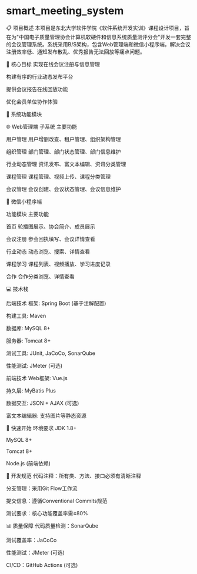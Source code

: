 # smart_meeting_system
📋 项目概述
本项目是东北大学软件学院《软件系统开发实训》课程设计项目，旨在为"中国电子质量管理协会计算机软硬件和信息系统质量测评分会"开发一套完整的会议管理系统。系统采用B/S架构，包含Web管理端和微信小程序端，解决会议注册效率低、通知发布散乱、优秀报告无法回放等痛点问题。

🎯 核心目标
实现在线会议注册与信息管理

构建有序的行业动态发布平台

提供会议报告在线回放功能

优化会员单位协作体验

🧩 系统功能模块

🌐 Web管理端
子系统	主要功能

用户管理	用户增删改查、租户管理、组织架构管理

组织管理	部门管理、部门状态管理、部门信息维护

行业动态管理	资讯发布、富文本编辑、资讯分类管理

课程管理	课程管理、视频上传、课程分类管理

会议管理	会议创建、会议状态管理、会议信息维护

📱 微信小程序端

功能模块	主要功能

首页	轮播图展示、协会简介、成员展示

会议注册	参会回执填写、会议详情查看

行业动态	动态浏览、搜索、详情查看

课程学习	课程列表、视频播放、学习进度记录

合作	合作分类浏览、详情查看

💻 技术栈

后端技术
框架: Spring Boot (基于注解配置)

构建工具: Maven

数据库: MySQL 8+

服务器: Tomcat 8+

测试工具: JUnit, JaCoCo, SonarQube

性能测试: JMeter (可选)

前端技术
Web框架: Vue.js

持久层: MyBatis Plus

数据交互: JSON + AJAX (可选)

富文本编辑器: 支持图片等静态资源

🚀 快速开始
环境要求
JDK 1.8+

MySQL 8+

Tomcat 8+

Node.js (前端依赖)

📝 开发规范
代码注释：所有类、方法、接口必须有清晰注释

分支管理：采用Git Flow工作流

提交信息：遵循Conventional Commits规范

测试要求：核心功能覆盖率需≥80%

📊 质量保障
代码质量检测：SonarQube

测试覆盖率：JaCoCo

性能测试：JMeter (可选)

CI/CD：GitHub Actions (可选)
